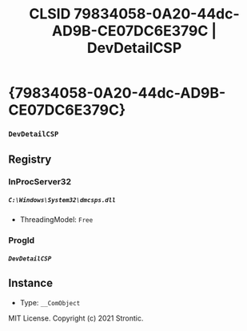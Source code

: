 ﻿---
title: "CLSID 79834058-0A20-44dc-AD9B-CE07DC6E379C | DevDetailCSP"
excerpt: What is COM-Object CLSID 79834058-0A20-44dc-AD9B-CE07DC6E379C?
---

# {79834058-0A20-44dc-AD9B-CE07DC6E379C}

### `DevDetailCSP`

## Registry


### InProcServer32

##### `C:\Windows\System32\dmcsps.dll`
* ThreadingModel: `Free`

### ProgId

##### `DevDetailCSP`

## Instance

* Type: `__ComObject`

MIT License. Copyright (c) 2021 Strontic.


